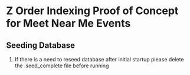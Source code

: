 # Z Order Indexing Proof of Concept for Meet Near Me Events

## Seeding Database

1. If there is a need to reseed database after initial startup please delete the .seed_complete file before running 
